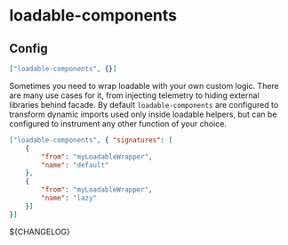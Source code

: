 # loadable-components

## Config

```json
["loadable-components", {}]
```

Sometimes you need to wrap loadable with your own custom logic. There are many use cases for it, from injecting telemetry to hiding external libraries behind facade.
By default `loadable-components` are configured to transform dynamic imports used only inside loadable helpers, but can be configured to instrument any other function of your choice.
```json
["loadable-components", { "signatures": [
    {
        "from": "myLoadableWrapper",
        "name": "default" 
    },
    {
        "from": "myLoadableWrapper",
        "name": "lazy" 
    }]
}]
```

${CHANGELOG}
